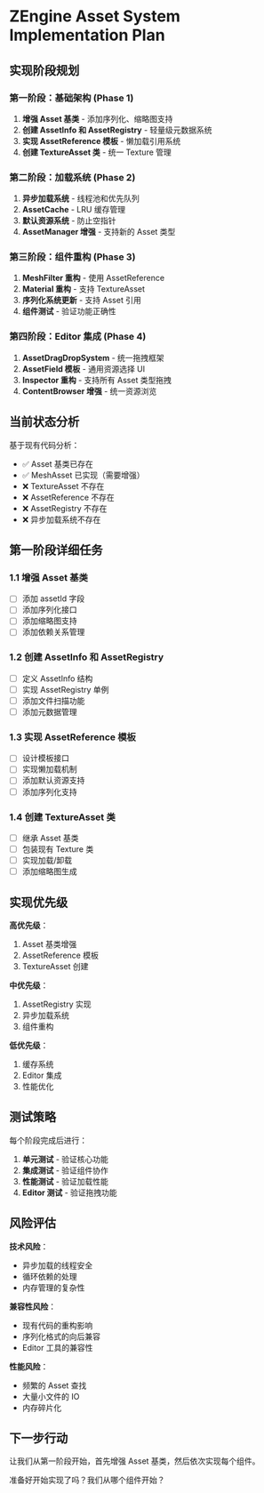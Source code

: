 # ZEngine Asset System Implementation Plan

## 实现阶段规划

### 第一阶段：基础架构 (Phase 1)

1. **增强 Asset 基类** - 添加序列化、缩略图支持
2. **创建 AssetInfo 和 AssetRegistry** - 轻量级元数据系统
3. **实现 AssetReference 模板** - 懒加载引用系统
4. **创建 TextureAsset 类** - 统一 Texture 管理

### 第二阶段：加载系统 (Phase 2)

1. **异步加载系统** - 线程池和优先队列
2. **AssetCache** - LRU 缓存管理
3. **默认资源系统** - 防止空指针
4. **AssetManager 增强** - 支持新的 Asset 类型

### 第三阶段：组件重构 (Phase 3)

1. **MeshFilter 重构** - 使用 AssetReference
2. **Material 重构** - 支持 TextureAsset
3. **序列化系统更新** - 支持 Asset 引用
4. **组件测试** - 验证功能正确性

### 第四阶段：Editor 集成 (Phase 4)

1. **AssetDragDropSystem** - 统一拖拽框架
2. **AssetField 模板** - 通用资源选择 UI
3. **Inspector 重构** - 支持所有 Asset 类型拖拽
4. **ContentBrowser 增强** - 统一资源浏览

## 当前状态分析

基于现有代码分析：

- ✅ Asset 基类已存在
- ✅ MeshAsset 已实现（需要增强）
- ❌ TextureAsset 不存在
- ❌ AssetReference 不存在
- ❌ AssetRegistry 不存在
- ❌ 异步加载系统不存在

## 第一阶段详细任务

### 1.1 增强 Asset 基类

- [ ] 添加 assetId 字段
- [ ] 添加序列化接口
- [ ] 添加缩略图支持
- [ ] 添加依赖关系管理

### 1.2 创建 AssetInfo 和 AssetRegistry

- [ ] 定义 AssetInfo 结构
- [ ] 实现 AssetRegistry 单例
- [ ] 添加文件扫描功能
- [ ] 添加元数据管理

### 1.3 实现 AssetReference 模板

- [ ] 设计模板接口
- [ ] 实现懒加载机制
- [ ] 添加默认资源支持
- [ ] 添加序列化支持

### 1.4 创建 TextureAsset 类

- [ ] 继承 Asset 基类
- [ ] 包装现有 Texture 类
- [ ] 实现加载/卸载
- [ ] 添加缩略图生成

## 实现优先级

**高优先级**：

1. Asset 基类增强
2. AssetReference 模板
3. TextureAsset 创建

**中优先级**：

1. AssetRegistry 实现
2. 异步加载系统
3. 组件重构

**低优先级**：

1. 缓存系统
2. Editor 集成
3. 性能优化

## 测试策略

每个阶段完成后进行：

1. **单元测试** - 验证核心功能
2. **集成测试** - 验证组件协作
3. **性能测试** - 验证加载性能
4. **Editor 测试** - 验证拖拽功能

## 风险评估

**技术风险**：

- 异步加载的线程安全
- 循环依赖的处理
- 内存管理的复杂性

**兼容性风险**：

- 现有代码的重构影响
- 序列化格式的向后兼容
- Editor 工具的兼容性

**性能风险**：

- 频繁的 Asset 查找
- 大量小文件的 IO
- 内存碎片化

## 下一步行动

让我们从第一阶段开始，首先增强 Asset 基类，然后依次实现每个组件。

准备好开始实现了吗？我们从哪个组件开始？
